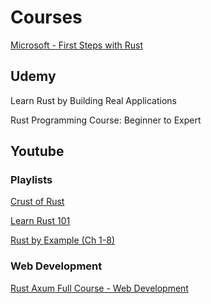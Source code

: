 # Courses


[Microsoft - First Steps with Rust](https://learn.microsoft.com/en-us/training/paths/rust-first-steps/)

## Udemy

Learn Rust by Building Real Applications

Rust Programming Course: Beginner to Expert

## Youtube

### Playlists

[Crust of Rust](https://www.youtube.com/watch?v=rAl-9HwD858&list=PLqbS7AVVErFiWDOAVrPt7aYmnuuOLYvOa)

[Learn Rust 101](https://www.youtube.com/playlist?list=PLQgXEsLXFxpVyLddG8FFXfNQEiodTzAjj)

[Rust by Example (Ch 1-8)](https://www.youtube.com/watch?v=pL9hjZAmdj4)

### Web Development
[Rust Axum Full Course - Web Development](https://www.youtube.com/watch?v=XZtlD_m59sM)
